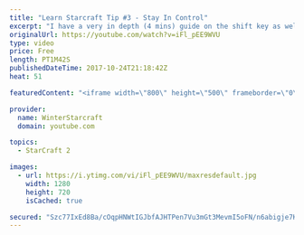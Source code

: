 ```yaml
---
title: "Learn Starcraft Tip #3 - Stay In Control"
excerpt: "I have a very in depth (4 mins) guide on the shift key as well here https://www.youtube.com/watch?v=7x9pHr544oY"
originalUrl: https://youtube.com/watch?v=iFl_pEE9WVU
type: video
price: Free
length: PT1M42S
publishedDateTime: 2017-10-24T21:18:42Z
heat: 51

featuredContent: "<iframe width=\"800\" height=\"500\" frameborder=\"0\" src=\"https://www.youtube.com/embed/iFl_pEE9WVU\" allow=\"accelerometer; autoplay; encrypted-media; gyroscope; picture-in-picture\" allowfullscreen></iframe>"

provider:
  name: WinterStarcraft
  domain: youtube.com

topics:
  - StarCraft 2

images:
  - url: https://i.ytimg.com/vi/iFl_pEE9WVU/maxresdefault.jpg
    width: 1280
    height: 720
    isCached: true

secured: "Szc77IxEd8Ba/cOqpHNWtIGJbfAJHTPen7Vu3mGt3MevmI5oFN/n6abigje7KBpcFKOIyNPe0C4y/iO7NequpcqxxZRxSxNrPZ+HnSY3mc6QhInav1EBAXCuStnx0uXcYloJLxB+b/bDyIOE2sK8OxkamTEeKi1vlPIKy9RRmImPn63q+JAgUBRXFoiW4HU3w0+0KzlX/hTG2PTxjZM/I9fJeIjD0a448a2xf3ip2q7FT3BoEylVGkqYPfTxrCpjhaKiN972uRCDGkj1azNepxlKDkzYIB5AmOrQhbqP/MYtqQG2IlY0B4lIlxcOZfwcLwgscKfAmpHEusuSd4SQ8u4PfmB55D0UKs/wF34DhehGCcqh+r54mFIuwXskOR//ND5zMWxQT97boqBCirhYylK5/GG5YjRvvuaeSE9oQqc=;fZmtbRCPS9ds03rm/wFDvw=="
---
```


